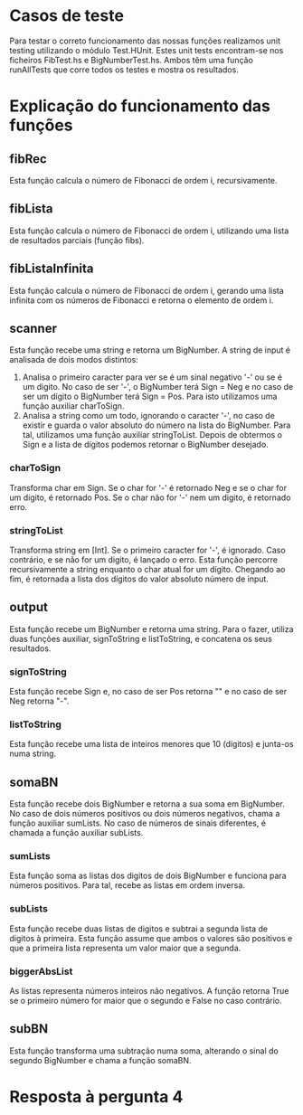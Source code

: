 # Casos de teste

Para testar o correto funcionamento das nossas funções realizamos unit testing utilizando o módulo Test.HUnit. Estes unit tests encontram-se nos ficheiros FibTest.hs e BigNumberTest.hs. Ambos têm uma função runAllTests que corre todos os testes e mostra os resultados.

# Explicação do funcionamento das funções

## fibRec

Esta função calcula o número de Fibonacci de ordem i, recursivamente.

## fibLista

Esta função calcula o número de Fibonacci de ordem i, utilizando uma lista de resultados parciais (função fibs).

## fibListaInfinita

Esta função calcula o número de Fibonacci de ordem i, gerando uma lista infinita com os números de Fibonacci e retorna o elemento de ordem i.

## scanner

Esta função recebe uma string e retorna um BigNumber. A string de input é analisada de dois modos distintos:
1. Analisa o primeiro caracter para ver se é um sinal negativo '-' ou se é um digito. No caso de ser '-', o BigNumber terá Sign = Neg e no caso de ser um dígito o BigNumber terá Sign = Pos. Para isto utilizamos uma função auxiliar charToSign.
2. Analisa a string como um todo, ignorando o caracter '-', no caso de existir e guarda o valor absoluto do número na lista do BigNumber. Para tal, utilizamos uma função auxiliar stringToList.
Depois de obtermos o Sign e a lista de dígitos podemos retornar o BigNumber desejado.

### charToSign

Transforma char em Sign. Se o char for '-' é retornado Neg e se o char for um digito, é retornado Pos. Se o char não for '-' nem um digito, é retornado erro. 

### stringToList

Transforma string em [Int]. Se o primeiro caracter for '-', é ignorado. Caso contrário, e se não for um digito, é lançado o erro. Esta função percorre recursivamente a string enquanto o char atual for um dígito. Chegando ao fim, é retornada a lista dos dígitos do valor absoluto número de input.

## output

Esta função recebe um BigNumber e retorna uma string.
Para o fazer, utiliza duas funções auxiliar, signToString e listToString, e concatena os seus resultados.

### signToString

Esta função recebe Sign e, no caso de ser Pos retorna "" e no caso de ser Neg retorna "-".

### listToString

Esta função recebe uma lista de inteiros menores que 10 (dígitos) e junta-os numa string. 


## somaBN

Esta função recebe dois BigNumber e retorna a sua soma em BigNumber. No caso de dois números positivos ou dois números negativos, chama a função auxiliar sumLists. No caso de números de sinais diferentes, é chamada a função auxiliar subLists.

### sumLists

Esta função soma as listas dos digitos de dois BigNumber e funciona para números positivos. Para tal, recebe as listas em ordem inversa.

### subLists

Esta função recebe duas listas de digitos e subtrai a segunda lista de digitos à primeira. Esta função assume que ambos o valores são positivos e que a primeira lista representa um valor maior que a segunda.

### biggerAbsList

As listas representa números inteiros não negativos. A função retorna True se o primeiro número for maior que o segundo e False no caso contrário.

## subBN

Esta função transforma uma subtração numa soma, alterando o sinal do segundo BigNumber e chama a função somaBN.

# Resposta à pergunta 4